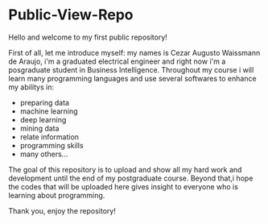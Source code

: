 # Public-View-Repo
Hello and welcome to my first public repository!

First of all, let me introduce myself: my names is Cezar Augusto Waissmann de Araujo, i'm a graduated electrical engineer and right now i'm a posgraduate student in Business Intelligence. Throughout my course i will learn many programming languages and use several softwares to enhance my abilitys in: 

- preparing data
- machine learning
- deep learning
- mining data
- relate information
- programming skills
- many others...

The goal of this repository is to upload and show all my hard work and development until the end of my postgraduate course. Beyond that,i hope the codes that will be uploaded here gives insight to everyone who is learning about programming.

Thank you, enjoy the repository!
